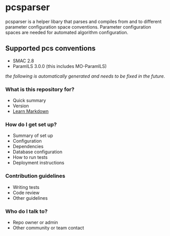 # pcsparser #

pcsparser is a helper libary that parses and compiles from and to different parameter configuration space conventions.
Parameter configuration spaces are needed for automated algorithm configuration.

## Supported pcs conventions ##
* SMAC 2.8
* ParamILS 3.0.0 (this includes MO-ParamILS)

*the following is automatically generated and needs to be fixed in the future.*
### What is this repository for? ###

* Quick summary
* Version
* [Learn Markdown](https://bitbucket.org/tutorials/markdowndemo)

### How do I get set up? ###

* Summary of set up
* Configuration
* Dependencies
* Database configuration
* How to run tests
* Deployment instructions

### Contribution guidelines ###

* Writing tests
* Code review
* Other guidelines

### Who do I talk to? ###

* Repo owner or admin
* Other community or team contact